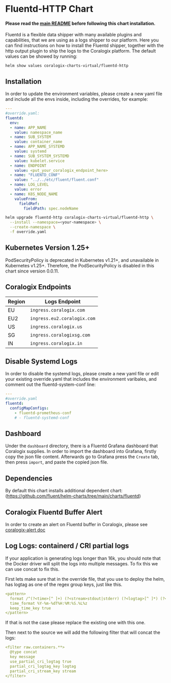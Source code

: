 # Fluentd-HTTP Chart

#### Please read the [main README](https://github.com/coralogix/telemetry-shippers/blob/master/README.md) before following this chart installation.

Fluentd is a flexible data shipper with many available plugins and capabilities, that we are using as a logs shipper to our platform.
Here you can find instructions on how to install the Fluentd shipper, together with the http output plugin to ship the logs to the Coralogix platform.
The default values can be showed by running:

```
helm show values coralogix-charts-virtual/fluentd-http
```

## Installation

In order to update the environment variables, please create a new yaml file and include all the envs inside, including the overrides, for example:

```yaml
---
#override.yaml:
fluentd:
  env:
  - name: APP_NAME
    value: namespace_name
  - name: SUB_SYSTEM
    value: container_name
  - name: APP_NAME_SYSTEMD
    value: systemd
  - name: SUB_SYSTEM_SYSTEMD
    value: kubelet.service
  - name: ENDPOINT
    value: <put_your_coralogix_endpoint_here>
  - name: "FLUENTD_CONF"
    value: "../../etc/fluent/fluent.conf"
  - name: LOG_LEVEL
    value: error
  - name: K8S_NODE_NAME
    valueFrom:
      fieldRef:
        fieldPath: spec.nodeName
```

```bash
helm upgrade fluentd-http coralogix-charts-virtual/fluentd-http \
  --install --namespace=<your-namespace> \
  --create-namespace \
  -f override.yaml
```

## Kubernetes Version 1.25+

PodSecurityPolicy is deprecated in Kubernetes v1.21+, and unavailable in Kubernetes v1.25+.
Therefore, the PodSecurityPolicy is disabled in this chart since version 0.0.11.

## Coralogix Endpoints

| Region | Logs Endpoint               |
|--------|-----------------------------|
| EU     | `ingress.coralogix.com`     |
| EU2    | `ingress.eu2.coralogix.com` |
| US     | `ingress.coralogix.us`      |
| SG     | `ingress.coralogixsg.com`   |
| IN     | `ingress.coralogix.in`      |

## Disable Systemd Logs

In order to disable the systemd logs, please create a new yaml file or edit your existing override.yaml that includes the environment varibales, and comment out the fluentd-system-conf line:

```yaml
---
#override.yaml
fluentd:
  configMapConfigs:
    - fluentd-prometheus-conf
    # - fluentd-systemd-conf
```

## Dashboard

Under the `dashboard` directory, there is a Fluentd Grafana dashboard that Coralogix supplies.
In order to import the dashboard into Grafana, firstly copy the json file content.
Afterwards go to Grafana press the `Create` tab, then press `import`, and paste the copied json file.

## Dependencies

By default this chart installs additional dependent chart:
(https://github.com/fluent/helm-charts/tree/main/charts/fluentd)

## Coralogix Fluentd Buffer Alert

In order to create an alert on Fluentd buffer in Coralogix, please see [coralogix-alert doc](https://github.com/coralogix/telemetry-shippers/blob/master/logs/fluentd/docs/coralogix-alerts.md)


## Log Logs: containerd / CRI partial logs

If your application is generating logs longer than 16k, you should note that the Docker driver will split the logs into multiple messages.
To fix this we can use concat to fix this.

First lets make sure that in the override file, that you use to deploy the helm, has logtag as one of the regex group keys, just like this.

```yaml
<pattern>
  format /^(?<time>[^ ]+) (?<stream>stdout|stderr) (?<logtag>[^ ]*) (?<message>.*)$/
  time_format %Y-%m-%dT%H:%M:%S.%L%z
  keep_time_key true
</pattern>
```
If that is not the case please replace the existing one with this one.

Then next to the source we will add the following filter that will concat the logs:

```yaml
<filter raw.containers.**>
  @type concat
  key message
  use_partial_cri_logtag true
  partial_cri_logtag_key logtag
  partial_cri_stream_key stream
</filter>
```
